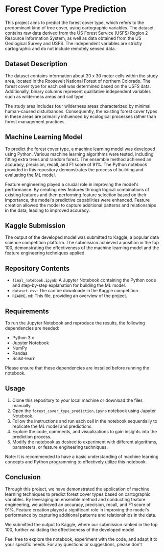 # Forest Cover Type Prediction

This project aims to predict the forest cover type, which refers to the predominant kind of tree cover, using cartographic variables. The dataset contains raw data derived from the US Forest Service (USFS) Region 2 Resource Information System, as well as data obtained from the US Geological Survey and USFS. The independent variables are strictly cartographic and do not include remotely sensed data.

## Dataset Description

The dataset contains information about 30 x 30 meter cells within the study area, located in the Roosevelt National Forest of northern Colorado. The forest cover type for each cell was determined based on the USFS data. Additionally, binary columns represent qualitative independent variables such as wilderness areas and soil type.

The study area includes four wilderness areas characterized by minimal human-caused disturbances. Consequently, the existing forest cover types in these areas are primarily influenced by ecological processes rather than forest management practices.

## Machine Learning Model

To predict the forest cover type, a machine learning model was developed using Python. Various machine learning algorithms were tested, including fitting extra trees and random forest. The ensemble method achieved an accuracy, precision, recall, and F1 score of 91%. The Python notebook provided in this repository demonstrates the process of building and evaluating the ML model.

Feature engineering played a crucial role in improving the model's performance. By creating new features through logical combinations of existing features and then performing feature selection based on their importance, the model's predictive capabilities were enhanced. Feature creation allowed the model to capture additional patterns and relationships in the data, leading to improved accuracy.

## Kaggle Submission

The output of the developed model was submitted to Kaggle, a popular data science competition platform. The submission achieved a position in the top 100, demonstrating the effectiveness of the machine learning model and the feature engineering techniques applied.

## Repository Contents

- `final_notebook.ipynb`: A Jupyter Notebook containing the Python code and step-by-step explanation for building the ML model.
- `dataset.csv`: The can be downloade in the Kaggle competition.
- `README.md`: This file, providing an overview of the project.

## Requirements

To run the Jupyter Notebook and reproduce the results, the following dependencies are needed:

- Python 3.x
- Jupyter Notebook
- NumPy
- Pandas
- Scikit-learn

Please ensure that these dependencies are installed before running the notebook.

## Usage

1. Clone this repository to your local machine or download the files manually.
2. Open the `forest_cover_type_prediction.ipynb` notebook using Jupyter Notebook.
3. Follow the instructions and run each cell in the notebook sequentially to replicate the ML model and predictions.
4. Explore the code, comments, and visualizations to gain insights into the prediction process.
5. Modify the notebook as desired to experiment with different algorithms, parameters, or feature engineering techniques.

Note: It is recommended to have a basic understanding of machine learning concepts and Python programming to effectively utilize this notebook.

## Conclusion

Through this project, we have demonstrated the application of machine learning techniques to predict forest cover types based on cartographic variables. By leveraging an ensemble method and conducting feature engineering, we achieved an accuracy, precision, recall, and F1 score of 91%. Feature creation played a significant role in improving the model's performance by capturing additional patterns and relationships in the data.

We submitted the output to Kaggle, where our submission ranked in the top 100, further validating the effectiveness of the developed model.

Feel free to explore the notebook, experiment with the code, and adapt it to your specific needs. For any questions or suggestions, please don't
